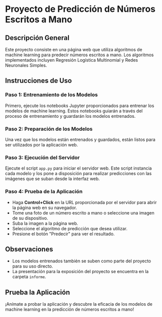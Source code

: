# Proyecto de Predicción de Números Escritos a Mano

## Descripción General
Este proyecto consiste en una página web que utiliza algoritmos de machine learning para predecir números escritos a mano. Los algoritmos implementados incluyen Regresión Logística Multinomial y Redes Neuronales Simples.

## Instrucciones de Uso

### Paso 1: Entrenamiento de los Modelos
Primero, ejecute los notebooks Jupyter proporcionados para entrenar los modelos de machine learning. Estos notebooks guiarán a través del proceso de entrenamiento y guardarán los modelos entrenados.

### Paso 2: Preparación de los Modelos
Una vez que los modelos están entrenados y guardados, están listos para ser utilizados por la aplicación web.

### Paso 3: Ejecución del Servidor
Ejecute el script `app.py` para iniciar el servidor web. Este script instancia cada modelo y los pone a disposición para realizar predicciones con las imágenes que se suban desde la interfaz web.

### Paso 4: Prueba de la Aplicación
- Haga **Control+Click** en la URL proporcionada por el servidor para abrir la página web en su navegador.
- Tome una foto de un número escrito a mano o seleccione una imagen de su dispositivo.
- Suba la imagen a la página web.
- Seleccione el algoritmo de predicción que desea utilizar.
- Presione el botón "Predecir" para ver el resultado.

## Observaciones
- Los modelos entrenados también se suben como parte del proyecto para su uso directo.
- La presentación para la exposición del proyecto se encuentra en la carpeta `informe`.

## Prueba la Aplicación
¡Anímate a probar la aplicación y descubre la eficacia de los modelos de machine learning en la predicción de números escritos a mano!